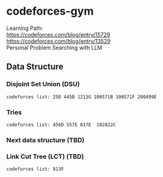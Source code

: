 # codeforces-gym

Learning Path:  
https://codeforces.com/blog/entry/15729  
https://codeforces.com/blog/entry/13529  
Personal Problem Searching with LLM


## Data Structure
### Disjoint Set Union  (DSU)
    codeforces list: 25D 445B 1213G 100571B 100571F 200499E

### Tries 
    codeforces list: 456D 557E 817E  102822C

### Next data structure (TBD)

### Link Cut Tree (LCT)  (TBD)
    codeforces list: 813F
